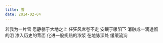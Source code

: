 ```yaml
---
title: 雪
date: 2014-02-04
---
```


若我为一片雪
愿静躺于大地之上<!--more-->
任狂风席卷不走
安眠于暖阳下
消融成一滴透彻的泪
渗入历史的背面
化进一股炙热的浓浆
在地脉深处
缓缓流淌